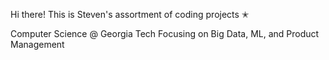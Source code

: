 Hi there! This is Steven's assortment of coding projects ✭

Computer Science @ Georgia Tech
Focusing on Big Data, ML, and Product Management

